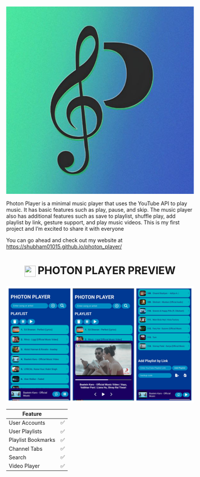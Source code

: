<p border-radius="25%" height="150" align="center">
  <a href="https://shubham01015.github.io/photon_player/">
    <img src="image/songicon.jpg">
  </a>
</p>

Photon Player is a minimal music player that uses the YouTube API to play music. It has basic features such as play, pause, and skip. The music player also has additional features such as save to playlist, shuffle play, add playlist by link, gesture support, and play music videos. This is my first project and I’m excited to share it with everyone 

You can go ahead and check out my website at https://shubham01015.github.io/photon_player/

<h1 align="center">
<sub>
<img  src="fastlane/metadata/android/en-US/images/readme/about.svg"
      height="30"
      width="30">
</sub>
   PHOTON PLAYER PREVIEW
</h1>
<p align="center">
  <a href="https://shubham01015.github.io/photon_player/">
    <img src="image/preview.jpg">
  </a>
</p>


| Feature           |     |
| ----------------- | --- |
| User Accounts     | ✅ |
| User Playlists    | ✅ |
| Playlist Bookmarks| ✅ |
| Channel Tabs      | ✅ |
| Search            | ✅ |
| Video Player      | ✅ |
